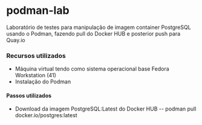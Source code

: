 # podman-lab
Laboratório de testes para manipulação de imagem container PostgreSQL usando o Podman, fazendo pull do Docker HUB e posterior push para Quay.io

### Recursos utilizados
- Máquina virtual tendo como sistema operacional base Fedora Workstation (41)
- Instalação do Podman

#### Passos utilizados
- Download da imagem PostgreSQL:Latest do Docker HUB
-- podman pull docker.io/postgres:latest
